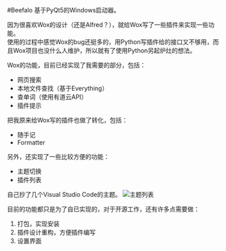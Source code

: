 #Beefalo
基于PyQt5的Windows启动器。  

因为很喜欢Wox的设计（还是Alfred？），就给Wox写了一些插件来实现一些功能。  
使用的过程中感觉Wox的bug还挺多的，用Python写插件给的接口又不够用，而且Wox项目也没什么人维护，所以就有了使用Python另起炉灶的想法。

Wox的功能，目前已经实现了我需要的部分，包括：
+ 网页搜索
+ 本地文件查找（基于Everything）
+ 查单词（使用有道云API）
+ 插件提示

把我原来给Wox写的插件也做了转化，包括：
+ 随手记
+ Formatter

另外，还实现了一些比较方便的功能：
+ 主题切换
+ 插件列表  

自己抄了几个Visual Studio Code的主题。
![主题列表](https://pic.downk.cc/item/5e88ca7c504f4bcb04452435.gif)

目前的功能都只是为了自已实现的，对于开源工作，还有许多点需要做：
1. 打包，实现安装
2. 插件设计重构，方便插件编写
3. 设置界面
